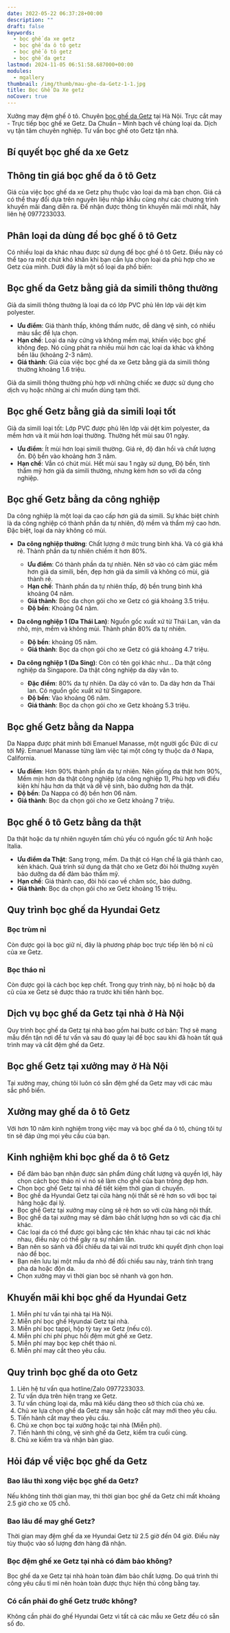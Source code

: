```yaml
---
date: 2022-05-22 06:37:28+00:00
description: ""
draft: false
keywords:
  - bọc ghế da xe getz
  - bọc ghế da ô tô getz
  - bọc ghế ô tô getz
  - bọc ghế da getz
lastmod: 2024-11-05 06:51:58.687000+00:00
modules:
  - mgallery
thumbnail: /img/thumb/mau-ghe-da-Getz-1-1.jpg
title: Bọc Ghế Da Xe getz
noCover: true
---
```


Xưởng may đệm ghế ô tô. Chuyên [bọc ghế da Getz](https://bocgheoto.vn/hyundai/boc-ghe-da-xe-getz.html/) tại Hà Nội. Trực cắt may - Trực tiếp bọc ghế xe Getz. Da Chuẩn – Minh bạch về chủng loại da. Dịch vụ tận tâm chuyên nghiệp. Tư vấn bọc ghế oto Getz tận nhà.

## Bí quyết bọc ghế da xe Getz

## Thông tin giá bọc ghế da ô tô Getz

Giá của việc bọc ghế da xe Getz phụ thuộc vào loại da mà bạn chọn. Giá cả có thể thay đổi dựa trên nguyên liệu nhập khẩu cũng như các chương trình khuyến mãi đang diễn ra. Để nhận được thông tin khuyến mãi mới nhất, hãy liên hệ 0977233033.

## Phân loại da dùng để bọc ghế ô tô Getz

Có nhiều loại da khác nhau được sử dụng để bọc ghế ô tô Getz. Điều này có thể tạo ra một chút khó khăn khi bạn cần lựa chọn loại da phù hợp cho xe Getz của mình. Dưới đây là một số loại da phổ biến:

## Bọc ghế da Getz bằng giả da simili thông thường

Giả da simili thông thường là loại da có lớp PVC phủ lên lớp vải dệt kim polyester.

- **Ưu điểm**: Giá thành thấp, không thấm nước, dễ dàng vệ sinh, có nhiều màu sắc để lựa chọn.
- **Hạn chế**: Loại da này cứng và không mềm mại, khiến việc bọc ghế không đẹp. Nó cũng phát ra nhiều mùi hơn các loại da khác và không bền lâu (khoảng 2-3 năm).
- **Giá thành**: Giá của việc bọc ghế da xe Getz bằng giả da simili thông thường khoảng 1.6 triệu.

Giả da simili thông thường phù hợp với những chiếc xe được sử dụng cho dịch vụ hoặc những ai chỉ muốn dùng tạm thời.

## Bọc ghế Getz bằng giả da simili loại tốt

Giả da simili loại tốt: Lớp PVC được phủ lên lớp vải dệt kim polyester, da mềm hơn và ít mùi hơn loại thường. Thường hết mùi sau 01 ngày.

- **Ưu điểm**: Ít mùi hơn loại simili thường. Giá rẻ, độ đàn hồi và chất lượng ổn. Độ bền vào khoảng hơn 3 năm.
- **Hạn chế**: Vẫn có chút mùi. Hết mùi sau 1 ngày sử dụng, Độ bền, tính thẩm mỹ hơn giả da simili thường, nhưng kém hơn so với da công nghiệp.

## Bọc ghế Getz bằng da công nghiệp

Da công nghiệp là một loại da cao cấp hơn giả da simili. Sự khác biệt chính là da công nghiệp có thành phần da tự nhiên, độ mềm và thẩm mỹ cao hơn. Đặc biệt, loại da này không có mùi.

- **Da công nghiệp thường**: Chất lượng ở mức trung bình khá. Và có giá khá rẻ. Thành phần da tự nhiên chiếm ít hơn 80%.
  - **Ưu điểm**: Có thành phần da tự nhiên. Nên sờ vào có cảm giác mềm hơn giả da simili, bền, đẹp hơn giả da simili và không có mùi, giá thành rẻ.
  - **Hạn chế**: Thành phần da tự nhiên thấp, độ bền trung bình khá khoảng 04 năm.
  - **Giá thành**: Bọc da chọn gói cho xe Getz có giá khoảng 3.5 triệu.
  - **Độ bền**: Khoảng 04 năm.

- **Da công nghiệp 1 (Da Thái Lan)**: Nguồn gốc xuất xứ từ Thái Lan, vân da nhỏ, mịn, mềm và không mùi. Thành phần 80% da tự nhiên.
  - **Độ bền**: khoảng 05 năm.
  - **Giá thành**: Bọc da chọn gói cho xe Getz có giá khoảng 4.7 triệu.

- **Da công nghiệp 1 (Da Sing)**: Còn có tên gọi khác như... Da thật công nghiệp da Singapore. Da thật công nghiệp da dày vân to.
  - **Đặc điểm**: 80% da tự nhiên. Da dày có vân to. Da dày hơn da Thái lan. Có nguồn gốc xuất xứ từ Singapore.
  - **Độ bền**: Vào khoảng 06 năm.
  - **Giá thành**: Bọc da chọn gói cho xe Getz khoảng 5.3 triệu.

## Bọc ghế Getz bằng da Nappa

Da Nappa được phát minh bởi Emanuel Manasse, một người gốc Đức di cư tới Mỹ. Emanuel Manasse từng làm việc tại một công ty thuộc da ở Napa, California.

- **Ưu điểm**: Hơn 90% thành phần da tự nhiên. Nên giống da thật hơn 90%, Mềm mịn hơn da thật công nghiệp (da công nghiệp 1), Phù hợp với điều kiện khí hậu hơn da thật và dễ vệ sinh, bảo dưỡng hơn da thật.
- **Độ bền**: Da Nappa có độ bền hơn 06 năm.
- **Giá thành**: Bọc da chọn gói cho xe Getz khoảng 7 triệu.

## Bọc ghế ô tô Getz bằng da thật

Da thật hoặc da tự nhiên nguyên tấm chủ yếu có nguồn gốc từ Anh hoặc Italia.

- **Ưu điểm da Thật**: Sang trọng, mềm. Da thật có Hạn chế là giá thành cao, kén khách. Quá trình sử dụng da thật cho xe Getz đòi hỏi thường xuyên bảo dưỡng da để đảm bảo thẩm mỹ.
- **Hạn chế**: Giá thành cao, đòi hỏi cao về chăm sóc, bảo dưỡng.
- **Giá thành**: Bọc da chọn gói cho xe Getz khoảng 15 triệu.

## Quy trình bọc ghế da Hyundai Getz

### Bọc trùm nỉ

Còn được gọi là bọc giữ nỉ, đây là phương pháp bọc trực tiếp lên bộ nỉ cũ của xe Getz.

### Bọc tháo nỉ

Còn được gọi là cách bọc kẹp chết. Trong quy trình này, bộ nỉ hoặc bộ da cũ của xe Getz sẽ được tháo ra trước khi tiến hành bọc.

## Dịch vụ bọc ghế da Getz tại nhà ở Hà Nội

Quy trình bọc ghế da Getz tại nhà bao gồm hai bước cơ bản: Thợ sẽ mang mẫu đến tận nơi để tư vấn và sau đó quay lại để bọc sau khi đã hoàn tất quá trình may và cắt đệm ghế da Getz.

## Bọc ghế Getz tại xưởng may ở Hà Nội

Tại xưởng may, chúng tôi luôn có sẵn đệm ghế da Getz may với các màu sắc phổ biến.

## Xưởng may ghế da ô tô Getz

Với hơn 10 năm kinh nghiệm trong việc may và bọc ghế da ô tô, chúng tôi tự tin sẽ đáp ứng mọi yêu cầu của bạn.

## Kinh nghiệm khi bọc ghế da ô tô Getz

- Để đảm bảo bạn nhận được sản phẩm đúng chất lượng và quyền lợi, hãy chọn cách bọc tháo nỉ vì nó sẽ làm cho ghế của bạn trông đẹp hơn.
- Chọn bọc ghế Getz tại nhà để tiết kiệm thời gian di chuyển.
- Bọc ghế da Hyundai Getz tại cửa hàng nội thất sẽ rẻ hơn so với bọc tại hãng hoặc đại lý.
- Bọc ghế Getz tại xưởng may cũng sẽ rẻ hơn so với cửa hàng nội thất.
- Bọc ghế da tại xưởng may sẽ đảm bảo chất lượng hơn so với các địa chỉ khác.
- Các loại da có thể được gọi bằng các tên khác nhau tại các nơi khác nhau, điều này có thể gây ra sự nhầm lẫn.
- Bạn nên so sánh và đối chiếu da tại vài nơi trước khi quyết định chọn loại nào để bọc.
- Bạn nên lưu lại một mẫu da nhỏ để đối chiếu sau này, tránh tình trạng pha da hoặc độn da.
- Chọn xưởng may vì thời gian bọc sẽ nhanh và gọn hơn.

## Khuyến mãi khi bọc ghế da Hyundai Getz

1. Miễn phí tư vấn tại nhà tại Hà Nội.
2. Miễn phí bọc ghế Hyundai Getz tại nhà.
3. Miễn phí bọc tappi, hộp tỳ tay xe Getz (nếu có).
4. Miễn phí chi phí phục hồi đệm mút ghế xe Getz.
5. Miễn phí may bọc kẹp chết tháo nỉ.
6. Miễn phí may cắt theo yêu cầu.

## Quy trình bọc ghế da oto Getz

1. Liên hệ tư vấn qua hotline/Zalo 0977233033.
2. Tư vấn dựa trên hiện trạng xe Getz.
3. Tư vấn chủng loại da, mẫu mã kiểu dáng theo sở thích của chủ xe.
4. Chủ xe lựa chọn ghế da Getz may sẵn hoặc cắt may mới theo yêu cầu.
5. Tiến hành cắt may theo yêu cầu.
6. Chủ xe chọn bọc tại xưởng hoặc tại nhà (Miễn phí).
7. Tiến hành thi công, vệ sinh ghế da Getz, kiểm tra cuối cùng.
8. Chủ xe kiểm tra và nhận bàn giao.

## Hỏi đáp về việc bọc ghế da Getz

### Bao lâu thì xong việc bọc ghế da Getz?

Nếu không tính thời gian may, thì thời gian bọc ghế da Getz chỉ mất khoảng 2.5 giờ cho xe 05 chỗ.

### Bao lâu để may ghế Getz?

Thời gian may đệm ghế da xe Hyundai Getz từ 2.5 giờ đến 04 giờ. Điều này tùy thuộc vào số lượng đơn hàng đã nhận.

### Bọc đệm ghế xe Getz tại nhà có đảm bảo không?

Bọc ghế da xe Getz tại nhà hoàn toàn đảm bảo chất lượng. Do quá trình thi công yêu cầu tỉ mỉ nên hoàn toàn được thực hiện thủ công bằng tay.

### Có cần phải đo ghế Getz trước không?

Không cần phải đo ghế Hyundai Getz vì tất cả các mẫu xe Getz đều có sẵn số đo.